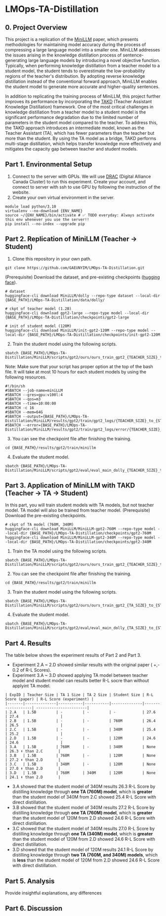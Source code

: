 # LMOps-TA-Distillation

## 0. Project Overview
This project is a replication of the [MiniLLM](https://arxiv.org/abs/2306.08543) paper, which presents methodologies for maintaining model accuracy during the process of compressing a large language model into a smaller one. MiniLLM addresses the issues arising in the knowledge distillation process of sentence-generating large language models by introducing a novel objective function. Typically, when performing knowledge distillation from a teacher model to a student model, the student tends to overestimate the low-probability regions of the teacher's distribution. By adopting reverse knowledge distillation instead of the conventional forward approach, MiniLLM enables the student model to generate more accurate and higher-quality sentences.

In addition to replicating the training process of MiniLLM, this project further improves its performance by incorporating the [TAKD](https://arxiv.org/abs/1902.03393) (Teacher Assistant Knowledge Distillation) framework. One of the most critical challenges in knowledge distillation from a teacher model to a student model is the significant performance degradation due to the limited number of parameters in the student model compared to the teacher. To address this, the TAKD approach introduces an intermediate model, known as the Teacher Assistant (TA), which has fewer parameters than the teacher but more than the student. By using the TA model as a bridge, TAKD performs multi-stage distillation, which helps transfer knowledge more effectively and mitigates the capacity gap between teacher and student models.

## Part 1. Environmental Setup
1. Connect to the server with GPUs.
We will use [DRAC](https://alliancecan.ca/en/search?keywords=ssh) (Digital Alliance Canada Cluster) to run this experiment. Create your account, and connect to server with ssh to use GPU by following the instruction of the website.
2. Create your own virtual environment in the server.
```
module load python/3.10
virtualenv --no-download {ENV_NAME}
source ~/{ENV_NAME}/bin/activate # ✅ TODO everyday: Always activate this env whenever you use the server!!
pip install --no-index --upgrade pip
```

## Part 2. Replication of MiniLLM (Teacher -> Student)
1. Clone this repository in your own path.
```
git clone https://github.com/GAEUNYIM/LMOps-TA-Distillation.git
```
(Prerequisite) Download the dataset, and pre-existing checkpoints ([hugging face](https://huggingface.co/MiniLLM)).
```
# dataset
huggingface-cli download MiniLLM/dolly --repo-type dataset --local-dir {BASE_PATH}/LMOps-TA-Distillation/data/dolly/

# ckpt of teacher model (1.2B)
huggingface-cli download gpt2-large --repo-type model --local-dir {BASE_PATH}/LMOps-TA-Distillation/checkpoints/gpt2-large

# init of student model (120M)
huggingface-cli download MiniLLM/init-gpt2-120M --repo-type model --local-dir {BASE_PATH}/LMOps-TA-Distillation/checkpoints/init-gpt2-120M
```
2. Train the student model using the following scripts. 
```
sbatch {BASE_PATH}/LMOps-TA-Distillation/MiniLLM/scripts/gpt2/ours/ours_train_gpt2_{TEACHER_SIZE}_to_{STUDENT_SIZE}.sh
```
Note: Make sure that your script has proper option at the top of the bash file. It will take at most 10 hours for each student models by using the following resources. 
```
#!/bin/sh
#SBATCH --job-name=miniLLM
#SBATCH --gres=gpu:v100l:4
#SBATCH --qos=m3
#SBATCH --time=10:00:00
#SBATCH -c 16
#SBATCH --mem=64G
#SBATCH --output={BASE_PATH}/LMOps-TA-Distillation/MiniLLM/results/gpt2/train/gpt2_logs/{TEACHER_SIZE}_to_{STUDENT_SIZE}.out 
#SBATCH --error={BASE_PATH}/LMOps-TA-Distillation/MiniLLM/results/gpt2/train/gpt2_logs/error/{TEACHER_SIZE}_to_{STUDENT_SIZE}.out
```
3. You can see the checkpoint file after finishing the training.
```
cd {BASE_PATH}/results/gpt2/train/minillm
```
4. Evaluate the student model.
```
sbatch {BASE_PATH}/LMOps-TA-Distillation/MiniLLM/scripts/gpt2/eval/eval_main_dolly_{TEACHER_SIZE}_to_{STUDENT_SIZE}.sh
```

## Part 3. Application of MiniLLM with TAKD (Teacher -> TA -> Student)
In this part, you will train student models with TA models, but not teacher model. TA model will also be trained from teacher model.
(Prerequisite) Download the pre-existing checkpoints.
```
# ckpt of TA model (760M, 340M)
huggingface-cli download MiniLLM/MiniLLM-gpt2-760M --repo-type model --local-dir {BASE_PATH}/LMOps-TA-Distillation/checkpoints/gpt2-760M
huggingface-cli download MiniLLM/MiniLLM-gpt2-340M --repo-type model --local-dir {BASE_PATH}/LMOps-TA-Distillation/checkpoints/gpt2-340M
```
1. Train the TA model using the following scripts. 
```
sbatch {BASE_PATH}/LMOps-TA-Distillation/MiniLLM/scripts/gpt2/ours/ours_train_gpt2_{TEACHER_SIZE}_to_{TA_SIZE}.sh
```
2. You can see the checkpoint file after finishing the training.
```
cd {BASE_PATH}/results/gpt2/train/minillm
```
3. Train the student model using the following scripts. 
```
sbatch {BASE_PATH}/LMOps-TA-Distillation/MiniLLM/scripts/gpt2/ours/ours_train_gpt2_{TA_SIZE}_to_{STUDENT_SIZE}.sh
``` 
4. Evaluate the student model.
```
sbatch {BASE_PATH}/LMOps-TA-Distillation/MiniLLM/scripts/gpt2/eval/eval_main_dolly_{TA_SIZE}_to_{STUDENT_SIZE}.sh
```
## Part 4. Results
The table below shows the experiment results of Part 2 and Part 3. 
- Experiment 2.A ~ 2.D showed similar results with the original paper ( +,- 0.2 of R-L Scores).
- Experiment 3.A ~ 3.D showed applying TA model between teacher model and student model can results better R-L socre than without applyint TA model.
```
| ExpID | Teacher Size | TA 1 Size | TA 2 Size | Student Size | R-L Score (paper) | R-L Score (experiment) |
|-------|--------------|-----------|-----------|--------------|-------------------| -----------------------|
| 2.A   | 1.5B         | -         | -         | -            | 27.6              | 27.4                   |
| 2.B   | 1.5B         | -         | -         | 760M         | 26.4              | 26.5                   |
| 2.C   | 1.5B         | -         | -         | 340M         | 25.4              | 25.2                   |
| 2.D   | 1.5B         | -         | -         | 120M         | 24.6              | 24.6                   |
| 3.A   | 1.5B         | 760M      | -         | 340M         | None              | 26.3 ⬆️ than 2.C       |
| 3.B   | 1.5B         | 760M      | -         | 120M         | None              | 27.2 ⬆️ than 2.D       |
| 3.C   | 1.5B         | 340M      | -         | 120M         | None              | 27.0 ⬆️ than 2.D       |
| 3.D   | 1.5B         | 760M      | 340M      | 120M         | None              | 24.1 ⬇️ than 2.D       |
```
- 3.A showed that the student model of 340M results 26.3 R-L Score by distilling knowledge through **one TA (760M) model**, which is **greater** than the student model of 340M from 2.C showed 25.4 R-L Score with direct distillation.
- 3.B showed that the student model of 340M results 27.2 R-L Score by distilling knowledge through **one TA (760M) model**, which is **greater** than the student model of 120M from 2.D showed 24.6 R-L Score with direct distillation.
- 3.C showed that the student model of 340M results 27.0 R-L Score by distilling knowledge through **one TA (340M) model**, which is **greater** than the student model of 120M from 2.D showed 24.6 R-L Score with direct distillation.
- 3.D showed that the student model of 120M results 24.1 R-L Score by distilling knowledge through **two TA (760M, and 340M) models**, which is **less** than the student model of 120M from 2.D showed 24.6 R-L Score with direct distillation.
## Part 5. Analysis
Provide insightful explanations, any differences

## Part 6. Discussion
